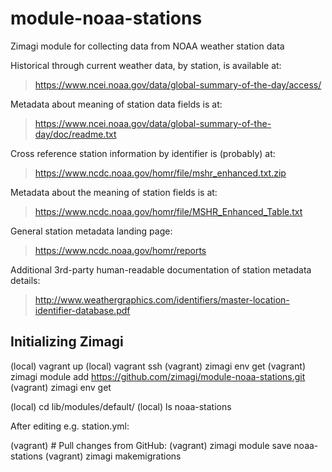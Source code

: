 # module-noaa-stations

Zimagi module for collecting data from NOAA weather station data

Historical through current weather data, by station, is available at:

> https://www.ncei.noaa.gov/data/global-summary-of-the-day/access/

Metadata about meaning of station data fields is at:

> https://www.ncei.noaa.gov/data/global-summary-of-the-day/doc/readme.txt

Cross reference station information by identifier is (probably) at:

> https://www.ncdc.noaa.gov/homr/file/mshr_enhanced.txt.zip

Metadata about the meaning of station fields is at:

> https://www.ncdc.noaa.gov/homr/file/MSHR_Enhanced_Table.txt

General station metadata landing page:

> https://www.ncdc.noaa.gov/homr/reports

Additional 3rd-party human-readable documentation of station metadata details:

> http://www.weathergraphics.com/identifiers/master-location-identifier-database.pdf

## Initializing Zimagi

(local) vagrant up
(local) vagrant ssh
(vagrant) zimagi env get
(vagrant) zimagi module add https://github.com/zimagi/module-noaa-stations.git
(vagrant) zimagi env get

(local) cd lib/modules/default/
(local) ls noaa-stations

After editing e.g. station.yml:

(vagrant) # Pull changes from GitHub:
(vagrant) zimagi module save noaa-stations
(vagrant) zimagi makemigrations


